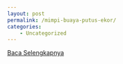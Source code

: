 ```yaml
---
layout: post
permalink: /mimpi-buaya-putus-ekor/
categories:
    - Uncategorized
---
```


[Baca Selengkapnya](/07)